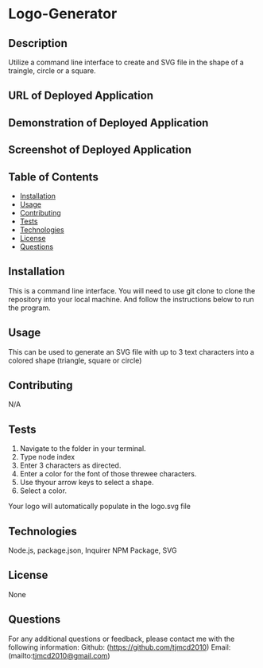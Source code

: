 # Logo-Generator

## Description
  Utilize a command line interface to create and SVG file in the shape of a traingle, circle or a square.

## URL of Deployed Application

## Demonstration of Deployed Application

## Screenshot of Deployed Application

## Table of Contents
  - [Installation](#installation)
  - [Usage](#usage)
  - [Contributing](#contributing)
  - [Tests](#tests)
  - [Technologies](#technologies)
  - [License](#license)
  - [Questions](#questions)

## Installation
  This is a command line interface. You will need to use git clone to clone the repository into your local machine. And follow the instructions below to run the program.

## Usage
  This can be used to generate an SVG file with up to 3 text characters into a colored shape (triangle, square or circle)

## Contributing
  N/A

## Tests
  1. Navigate to the folder in your terminal. 
  2. Type node index 
  3. Enter 3 characters as directed. 
  4. Enter a color for the font of those threwee characters. 
  5. Use thyour arrow keys to select a shape. 
  6. Select a color. 
  
  Your logo will automatically populate in the logo.svg file

## Technologies
  
  Node.js, package.json, Inquirer NPM Package, SVG

## License

  None

## Questions

  For any additional questions or feedback, please contact me with the following information:
  Github: (https://github.com/tjmcd2010)
  Email: (mailto:tjmcd2010@gmail.com)  